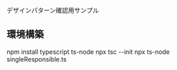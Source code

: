 デザインパターン確認用サンプル

## 環境構築
npm install typescript ts-node 
npx tsc --init
npx ts-node singleResponsible.ts
